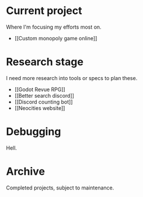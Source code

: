 
# Current project
Where I'm focusing my efforts most on.
- [[Custom monopoly game online]]

# Research stage
I need more research into tools or specs to plan these.
- [[Godot Revue RPG]]
- [[Better search discord]]
- [[Discord counting bot]]
- [[Neocities website]]

# Debugging
Hell.

# Archive
Completed projects, subject to maintenance.